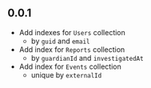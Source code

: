 ## 0.0.1
- Add indexes for `Users` collection
  - by `guid` and `email`
- Add index for `Reports` collection
  - by `guardianId` and `investigatedAt`
- Add index for `Events` collection
  - unique by `externalId`

